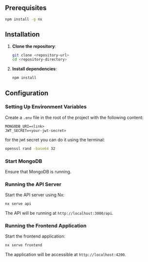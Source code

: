 ## Prerequisites

  ```bash
  npm install -g nx
  ```

## Installation

1. **Clone the repository**:

   ```bash
   git clone <repository-url>
   cd <repository-directory>
   ```

2. **Install dependencies**:

   ```bash
   npm install
   ```

## Configuration

### Setting Up Environment Variables

Create a `.env` file in the root of the project with the following content:

```env
MONGODB_URI=<link>
JWT_SECRET=<your-jwt-secret>
```
for the jwt secret you can do it using the terminal:

  ```bash
  openssl rand -base64 32
  ```

### Start MongoDB

Ensure that MongoDB is running.


### Running the API Server

Start the API server using Nx:

```bash
nx serve api
```

The API will be running at `http://localhost:3000/api`.

### Running the Frontend Application

Start the frontend application:

```bash
nx serve frontend
```

The application will be accessible at `http://localhost:4200`.
